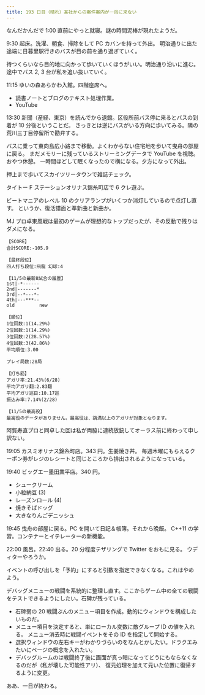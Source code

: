 ```yaml
---
title: 193 日目（晴れ）某社からの案件案内が一向に来ない
---
```


なんだかんだで 1:00 直前にやっと就寝。謎の時間泥棒が現れたようだ。

9:30 起床。洗濯、朝食、掃除をして PC カバンを持って外出。
明治通りに出た途端に日暮里駅行きのバスが目の前を通り過ぎていく。

待つくらいなら目的地に向かって歩いていくほうがいい。明治通り沿いに進む。
途中でバス 2, 3 台が私を追い抜いていく。

11:15 ゆいの森あらかわ入館。四階座席へ。

* 読書ノートとブログのテキスト処理作業。
* YouTube

13:30 新聞（産経、東京）を読んでから退館。区役所前バス停に来るとバスの到着が 10 分後ということだ。
さっきとは逆にバスがいる方向に歩いてみる。隣の荒川三丁目停留所で勘弁する。

バスに乗って東向島広小路まで移動。よくわからない住宅地を歩いて曳舟の部屋に戻る。
まだメモリーに残っているストリーミングデータで YouTube を視聴。おやつ休憩。
一時間ほどして眠くなったので横になる。夕方になって外出。

押上まで歩いてスカイツリータウンで雑誌チェック。

タイトー F ステーションオリナス錦糸町店で 6 クレ遊ぶ。

ビートマニアのレベル 10 のクリアランプがいくつか消灯しているので点灯し直す。
というか、復活譜面と準新曲と新曲か。

MJ プロ卓東風戦は最初のゲームが理想的なトップだったが、その反動で残りはダメになる。

```text
【SCORE】
合計SCORE:-105.9

【最終段位】
四人打ち段位:飛龍 幻球:4

【11/5の最新8試合の履歴】
1st|-*------
2nd|-------*
3rd|--*---*-
4th|---***--
old         new

【順位】
1位回数:1(14.29%)
2位回数:1(14.29%)
3位回数:2(28.57%)
4位回数:3(42.86%)
平均順位:3.00

プレイ局数:28局

【打ち筋】
アガリ率:21.43%(6/28)
平均アガリ翻:2.83翻
平均アガリ巡目:10.17巡
振込み率:7.14%(2/28)

【11/5の最高役】
最高役のデータがありません。最高役は、跳満以上のアガリが対象となります。
```

阿賀寿直プロと同卓した回は私が両脇に連続放銃してオーラス前に終わって申し訳ない。

19:05 カスミオリナス錦糸町店。343 円。生姜焼き丼。
毎週木曜にもらえるクーポン券がレジのレシートと同じところから排出されるようになっている。

19:40 ビッグエー墨田業平店。340 円。

* シュークリーム
* 小粒納豆 (3)
* レーズンロール (4)
* 焼きそばドッグ
* 大きなりんごデニッシュ

19:45 曳舟の部屋に戻る。PC を開いて日記＆帳簿。それから晩飯。
C++11 の学習。コンテナーとイテレーターの新機能。

22:00 風呂。22:40 出る。20 分程度テザリングで Twitter をおもに見る。
ウディターやろうか。

イベントの呼び出しを「予約」にすると引数を指定できなくなる。これはやめよう。

デバッグメニューの戦闘を系統的に整理し直す。ここからゲーム中の全ての戦闘をテストできるようにしたい。石碑が残っている。

* 石碑弱の 20 戦闘ぶんのメニュー項目を作成。動的にウィンドウを構成したいものだ。
* メニュー項目を決定すると、単にローカル変数に敵グループ ID の値を入れる。
  メニュー消去時に戦闘イベントをその ID を指定して開始する。
* 選択ウィンドウの左右キーがわかりづらいのをなんとかしたい。ドラクエみたいにページの概念を入れたい。
* デバッグルームのは戦闘終了後に画面が真っ暗になってどうにもならなくなるのだが（私が壊した可能性アリ）、
  復元処理を加えて元いた位置に復帰するように変更。

ああ、一日が終わる。
